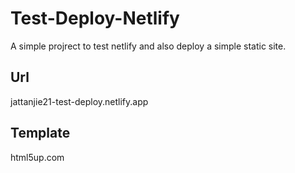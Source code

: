 # Test-Deploy-Netlify

A simple projrect to test netlify and also deploy a simple static site.

## Url
jattanjie21-test-deploy.netlify.app

## Template
html5up.com

